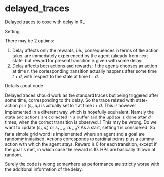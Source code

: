 # delayed_traces
Delayed traces to cope with delay in RL


Setting

There may be 2 options:
  1. Delay affects only the rewards, i.e., consequences in terms of the action taken are immediately experienced by the agent (already from next state) but reward for present transition is given with some delay.
  2. Delay affects both actions and rewards: if the agents chooses an action at time $t$, the corresponding transition actually happens after some time $t+d$, with respect to the state at time $t+d$.


Details about code

Delayed traces should work as the standard traces but being triggered after some time, corresponding to the delay. So the trace related with state-action pair $(s_t, a_t)$ is actually set to 1 at time $t+d$. This is however implemented in a different way, which is hopefully equivalent. Namely the state and actions are collected in a buffer and the update is done after $d$ times, when the correct transition is observed.
! This may be wrong. Do we want to update $(s_t, a_t)$ or $s_{t+d}, a_{t+d}$?
As a start, setting 1 is considered.
So far a simple grid world is implemented where an agent and a goal are randomly initialised. Actions corresponds to cardinal points plus a dummy action with which the agent stays. Reward is 0 for each transition, except if the goal is met, in which case the reward is 10.
HPs are basically thrown at random.

Surely the code is wrong somewhere as performance are strictly worse with the additional information of the delay.
